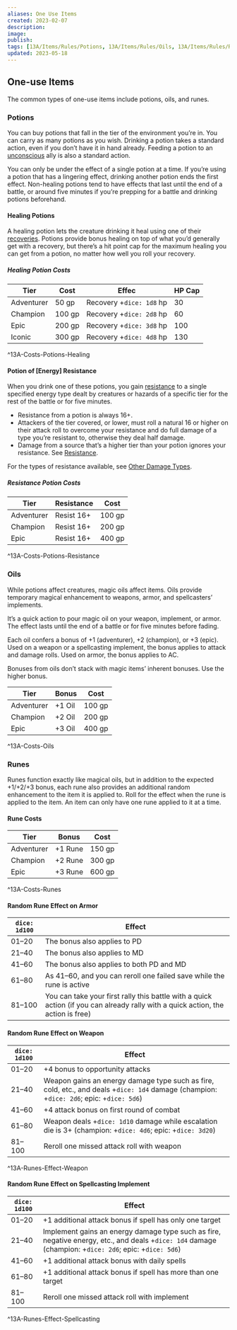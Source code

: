 ```yaml
---
aliases: One Use Items
created: 2023-02-07
description: 
image: 
publish: 
tags: [13A/Items/Rules/Potions, 13A/Items/Rules/Oils, 13A/Items/Rules/Runes, 13A/Items/Rules/One-Use]
updated: 2023-05-18
---
```


## One-use Items

The common types of one-use items include potions, oils, and runes.

### Potions

You can buy potions that fall in the tier of the environment you’re in. You can carry as many potions as you wish. Drinking a potion takes a standard action, even if you don’t have it in hand already. Feeding a potion to an [unconscious](../Combat-Rules/Damage-and-Healing/Unconscious.md) ally is also a standard action.

You can only be under the effect of a single potion at a time. If you’re using a potion that has a lingering effect, drinking another potion ends the first effect. Non-healing potions tend to have effects that last until the end of a battle, or around five minutes if you’re prepping for a battle and drinking potions beforehand.

#### Healing Potions

A healing potion lets the creature drinking it heal using one of their [recoveries](../Combat-Rules/Damage-and-Healing/Recoveries.md). Potions provide bonus healing on top of what you’d generally get with a recovery, but there’s a hit point cap for the maximum healing you can get from a potion, no matter how well you roll your recovery.

##### Healing Potion Costs

| Tier       | Cost   | Effec            | HP Cap |
| ---------- | ------ | ---------------- | ------ |
| Adventurer | 50 gp  | Recovery +`dice: 1d8` hp | 30     |
| Champion   | 100 gp | Recovery +`dice: 2d8` hp | 60     |
| Epic       | 200 gp | Recovery +`dice: 3d8` hp | 100    |
| Iconic     | 300 gp | Recovery +`dice: 4d8` hp | 130    |  
^13A-Costs-Potions-Healing

#### Potion of [Energy] Resistance

When you drink one of these potions, you gain [resistance](../Combat-Rules/Special-Attacks-and-Effects/Resistance.md) to a single specified energy type dealt by creatures or hazards of a specific tier for the rest of the battle or for five minutes. 
- Resistance from a potion is always 16+. 
- Attackers of the tier covered, or lower, must roll a natural 16 or higher on their attack roll to overcome your resistance and do full damage of a type you’re resistant to, otherwise they deal half damage. 
- Damage from a source that’s a higher tier than your potion ignores your resistance. See [Resistance](../Combat-Rules/Special-Attacks-and-Effects/Resistance.md). 

For the types of resistance available, see [Other Damage Types](../Combat-Rules/Combat-Stats/Other-Damage-Types.md).

##### Resistance Potion Costs

| Tier | Resistance | Cost   |
| ---- | ---------- | ------ |
| Adventurer     | Resist 16+ | 100 gp |
| Champion      | Resist 16+ | 200 gp |
|   Epic   | Resist 16+ | 400 gp |  
^13A-Costs-Potions-Resistance

### Oils

While potions affect creatures, magic oils affect items. Oils provide temporary magical enhancement to weapons, armor, and spellcasters’ implements.

It’s a quick action to pour magic oil on your weapon, implement, or armor. The effect lasts until the end of a battle or for five minutes before fading.

Each oil confers a bonus of +1 (adventurer), +2 (champion), or +3 (epic). Used on a weapon or a spellcasting implement, the bonus applies to attack and damage rolls. Used on armor, the bonus applies to AC.

Bonuses from oils don’t stack with magic items’ inherent bonuses. Use the higher bonus.

| Tier 	| Bonus 	| Cost 	|  
|---	|---	|---	|  
| Adventurer 	| +1 Oil 	| 100 gp 	|  
| Champion 	| +2 Oil 	| 200 gp 	|  
| Epic 	| +3 Oil 	| 400 gp 	|  
^13A-Costs-Oils

### Runes

Runes function exactly like magical oils, but in addition to the expected +1/+2/+3 bonus, each rune also provides an additional random enhancement to the item it is applied to. Roll for the effect when the rune is applied to the item. An item can only have one rune applied to it at a time.

#### Rune Costs 

| Tier 	| Bonus 	| Cost 	|
|---	|---	|---	|
| Adventurer 	| +1 Rune 	| 150 gp 	|
| Champion 	| +2 Rune 	| 300 gp 	|
| Epic 	| +3 Rune 	| 600 gp  	|
^13A-Costs-Runes


#### Random Rune Effect on Armor

| `dice: 1d100` 	| Effect 	|
|---	|---	|
| 01–20 	| The bonus also applies to PD 	|
| 21–40 	| The bonus also applies to MD 	|
| 41–60 	| The bonus also applies to both PD and MD 	|
| 61–80 	| As 41–60, and you can reroll one failed save while the rune is active 	|
| 81–100 	| You can take your first rally this battle with a quick action (if you can already rally with a quick action, the action is free) 	|

#### Random Rune Effect on Weapon
| `dice: 1d100` 	| Effect 	|
|---	|---	|
| 01–20 	| +4 bonus to opportunity attacks 	|
| 21–40 	| Weapon gains an energy damage type such as fire, cold, etc., and deals +`dice: 1d4` damage (champion: +`dice: 2d6`; epic: +`dice: 5d6`) 	|
| 41–60 	| +4 attack bonus on first round of combat 	|
| 61–80 	| Weapon deals +`dice: 1d10` damage while escalation die is 3+ (champion: +`dice: 4d6`; epic: +`dice: 3d20`) 	|
| 81–100 | Reroll one missed attack roll with weapon |
^13A-Runes-Effect-Weapon


#### Random Rune Effect on Spellcasting Implement

| `dice: 1d100` 	| Effect 	|
|---	|---	|
| 01–20 	| +1 additional attack bonus if spell has only one target 	|
| 21–40 	| Implement gains an energy damage type such as fire, negative energy, etc., and deals +`dice: 1d4` damage (champion: +`dice: 2d6`; epic: +`dice: 5d6`) 	|
| 41–60 	| +1 additional attack bonus with daily spells 	|
| 61–80 	| +1 additional attack bonus if spell has more than one target 	|
| 81–100 	| Reroll one missed attack roll with implement 	|
^13A-Runes-Effect-Spellcasting